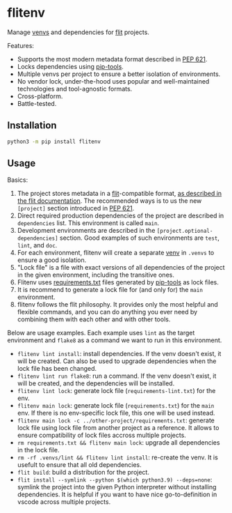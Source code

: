 # flitenv

Manage [venvs](https://docs.python.org/3/library/venv.html) and dependencies for [flit](https://flit.pypa.io/en/latest/) projects.

Features:

+ Supports the most modern metadata format described in [PEP 621](https://peps.python.org/pep-0621/).
+ Locks dependencies using [pip-tools](https://github.com/jazzband/pip-tools).
+ Multiple venvs per project to ensure a better isolation of environments.
+ No vendor lock, under-the-hood uses popular and well-maintained technologies and tool-agnostic formats.
+ Cross-platform.
+ Battle-tested.

## Installation

```bash
python3 -m pip install flitenv
```

## Usage

Basics:

1. The project stores metadata in a [flit](https://flit.pypa.io/en/latest/)-compatible format, [as described in the flit documentation](https://flit.pypa.io/en/latest/pyproject_toml.html). The recommended ways is to us the new `[project]` section introduced in [PEP 621](https://peps.python.org/pep-0621/).
1. Direct required production dependencies of the project are described in `dependencies` list. This environment is called `main`.
1. Development environments are described in the `[project.optional-dependencies]` section. Good examples of such environments are `test`, `lint`, and `doc`.
1. For each environment, flitenv will create a separate [venv](https://docs.python.org/3/library/venv.html) in `.venvs` to ensure a good isolation.
1. "Lock file" is a file with exact versions of all dependencies of the project in the given environment, including the transitive ones.
1. Flitenv uses [requirements.txt](https://pip.pypa.io/en/stable/user_guide/#requirements-files) files generated by [pip-tools](https://github.com/jazzband/pip-tools) as lock files.
1. It is recommend to generate a lock file for (and only for) the `main` environment.
1. flitenv follows the flit philosophy. It provides only the most helpful and flexible commands, and you can do anything you ever need by combining them with each other and with other tools.

Below are usage examples. Each example uses `lint` as the target environment and `flake8` as a command we want to run in this environment.

+ `flitenv lint install`: install dependencies. If the venv doesn't exist, it will be created. Can also be used to upgrade dependencies when the lock file has been changed.
+ `flitenv lint run flake8`: run a command. If the venv doesn't exist, it will be created, and the dependencies will be installed.
+ `flitenv lint lock`: generate lock file (`requirements-lint.txt`) for the env.
+ `flitenv main lock`: generate lock file (`requirements.txt`) for the `main` env. If there is no env-specific lock file, this one will be used instead.
+ `flitenv main lock -c ../other-project/requirements.txt`: generate lock file using lock file from another project as a reference. It allows to ensure compatibility of lock files accross multiple projects.
+ `rm requirements.txt && flitenv main lock`: upgrade all dependencies in the lock file.
+ `rm -rf .venvs/lint && flitenv lint install`: re-create the venv. It is usefult to ensure that all old dependencies.
+ `flit build`: build a distribution for the project.
+ `flit install --symlink --python $(which python3.9) --deps=none`: symlink the project into the given Python interpreter without installing dependencies. It is helpful if you want to have nice go-to-definition in vscode across multiple projects.

